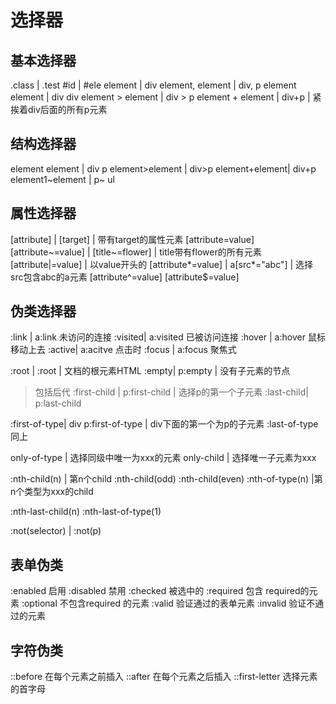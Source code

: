 # 选择器


## 基本选择器
.class | .test
#id | #ele
element | div
element, element | div, p
element element | div div
element > element | div > p
element + element | div+p  | 紧挨着div后面的所有p元素

## 结构选择器
element element | div p
element>element | div>p
element+element| div+p 
element1~element | p~ ul

## 属性选择器
[attribute] | [target] | 带有target的属性元素
[attribute=value] 
[attribute~=value] | [title~=flower] | title带有flower的所有元素
[attribute|=value] | 以value开头的
[attribute*=value] | a[src*="abc"] | 选择src包含abc的a元素
[attribute^=value] 
[attribute$=value]

## 伪类选择器
:link | a:link 未访问的连接
:visited| a:visited 已被访问连接
:hover | a:hover 鼠标移动上去
:active| a:acitve 点击时
:focus | a:focus 聚焦式

:root | :root | 文档的根元素HTML
:empty| p:empty | 没有子元素的节点
> 包括后代
:first-child | p:first-child | 选择p的第一个子元素
:last-child| p:last-child

:first-of-type| div p:first-of-type | div下面的第一个为p的子元素
:last-of-type 同上

only-of-type | 选择同级中唯一为xxx的元素
only-child | 选择唯一子元素为xxx

:nth-child(n) | 第n个child
:nth-child(odd)
:nth-child(even) 
:nth-of-type(n) |第 n个类型为xxx的child

:nth-last-child(n)
:nth-last-of-type(1)

:not(selector) | :not(p)

## 表单伪类
:enabled 启用
:disabled 禁用
:checked 被选中的
:required 包含 required的元素
:optional 不包含required 的元素
:valid 验证通过的表单元素
:invalid 验证不通过的元素

## 字符伪类
::before 在每个元素之前插入
::after 在每个元素之后插入
::first-letter 选择元素的首字母